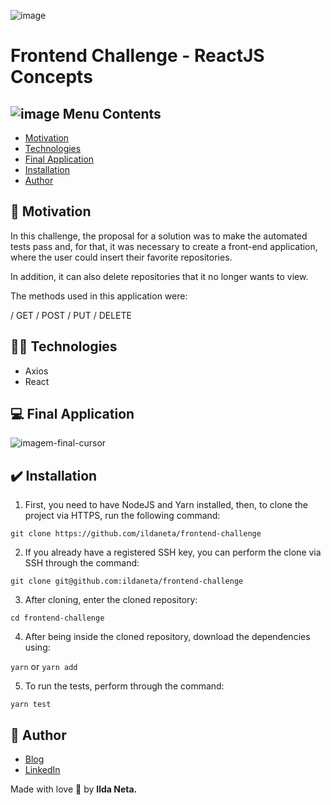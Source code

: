 ![image](https://user-images.githubusercontent.com/21963291/85336662-5d8fb200-b4b5-11ea-999f-41da44f32b82.png)

# Frontend Challenge - ReactJS Concepts

## ![image](https://user-images.githubusercontent.com/21963291/85338764-45ba2d00-b4b9-11ea-921a-d15eb692b2ea.png) Menu Contents

- [Motivation](#pushpin-motivation)
- [Technologies](#woman_technologist-technologies)
- [Final Application](#computer-final-application)
- [Installation](#heavy_check_mark-installation)
- [Author](#pencil-author)

## :pushpin: Motivation

In this challenge, the proposal for a solution was to make the automated tests pass and, for that, it was necessary to create a front-end application, where the user could insert their favorite repositories.

In addition, it can also delete repositories that it no longer wants to view.

The methods used in this application were:

/ GET
/ POST
/ PUT
/ DELETE

## :woman_technologist: Technologies

- Axios
- React

## :computer: Final Application

![imagem-final-cursor](https://user-images.githubusercontent.com/21963291/86495511-15438000-bd50-11ea-99a6-391956e3da3d.PNG)

## :heavy_check_mark: Installation

1. First, you need to have NodeJS and Yarn installed, then, to clone the project via HTTPS, run the following command:

`git clone https://github.com/ildaneta/frontend-challenge`

2. If you already have a registered SSH key, you can perform the clone via SSH through the command:

`git clone git@github.com:ildaneta/frontend-challenge`

3. After cloning, enter the cloned repository:

`cd frontend-challenge`

4. After being inside the cloned repository, download the dependencies using:

`yarn` or `yarn add`

5. To run the tests, perform through the command:

`yarn test`

## :pencil: Author

- <a href="https://ildaneta.dev" target="_blank">Blog</a>
- <a href="https://www.linkedin.com/in/ilda-silva-neta/" target="_blank">LinkedIn</a>

Made with love :heart_decoration: by **Ilda Neta.**
